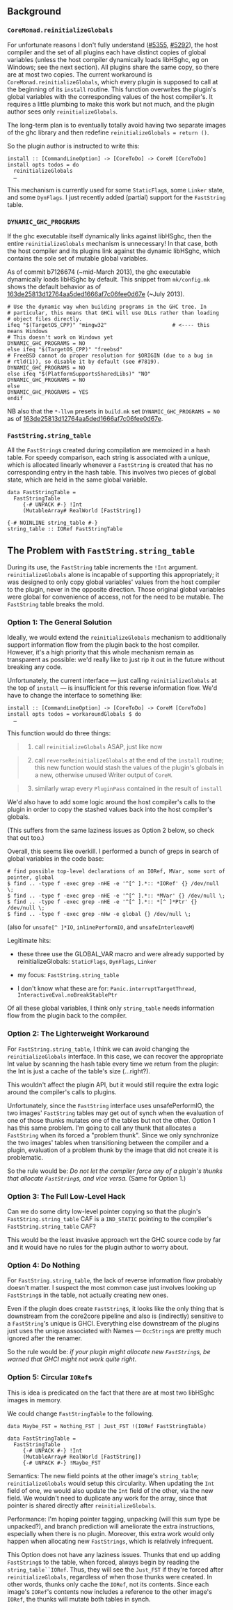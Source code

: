 ## Background

### `CoreMonad.reinitializeGlobals`


For unfortunate reasons I don't fully understand ([\#5355](https://gitlab.haskell.org//ghc/ghc/issues/5355), [\#5292](https://gitlab.haskell.org//ghc/ghc/issues/5292)), the host compiler and the set of all plugins each have distinct copies of global variables (unless the host compiler dynamically loads libHSghc, eg on Windows; see the next section).  All plugins share the same copy, so there are at most two copies. The current workaround is `CoreMonad.reinitializeGlobals`, which every plugin is supposed to call at the beginning of its `install` routine.  This function overwrites the plugin's global variables with the corresponding values of the host compiler's. It requires a little plumbing to make this work but not much, and the plugin author sees only `reinitializeGlobals`.


The long-term plan is to eventually totally avoid having two separate images of the ghc library and then redefine `reinitializeGlobals = return ()`.


So the plugin author is instructed to write this:

```wiki
install :: [CommandLineOption] -> [CoreToDo] -> CoreM [CoreToDo]
install opts todos = do
  reinitializeGlobals
  …
```


This mechanism is currently used for some `StaticFlag`s, some `Linker` state, and some `DynFlags`. I just recently added (partial) support for the `FastString` table.

### `DYNAMIC_GHC_PROGRAMS`


If the ghc executable itself dynamically links against libHSghc, then the entire `reinitializeGlobals` mechanism is unnecessary! In that case, both the host compiler and its plugins link against the dynamic libHSghc, which contains the sole set of mutable global variables.


As of commit b7126674 (\~mid-March 2013), the ghc executable dynamically loads libHSghc by default. This snippet from `mk/config.mk` shows the default behavior as of [163de25813d12764aa5ded1666af7c06fee0d67e](/trac/ghc/changeset/163de25813d12764aa5ded1666af7c06fee0d67e/ghc) (\~July 2013).

```wiki
# Use the dynamic way when building programs in the GHC tree. In
# particular, this means that GHCi will use DLLs rather than loading
# object files directly.
ifeq "$(TargetOS_CPP)" "mingw32"                     # <---- this means Windows
# This doesn't work on Windows yet
DYNAMIC_GHC_PROGRAMS = NO
else ifeq "$(TargetOS_CPP)" "freebsd"
# FreeBSD cannot do proper resolution for $ORIGIN (due to a bug in
# rtld(1)), so disable it by default (see #7819).
DYNAMIC_GHC_PROGRAMS = NO
else ifeq "$(PlatformSupportsSharedLibs)" "NO"
DYNAMIC_GHC_PROGRAMS = NO
else
DYNAMIC_GHC_PROGRAMS = YES
endif
```


NB also that the `*-llvm` presets in `build.mk` set `DYNAMIC_GHC_PROGRAMS = NO` as of [163de25813d12764aa5ded1666af7c06fee0d67e](/trac/ghc/changeset/163de25813d12764aa5ded1666af7c06fee0d67e/ghc).

### `FastString.string_table`


All the `FastString`s created during compilation are memoized in a hash table. For speedy comparison, each string is associated with a unique, which is allocated linearly whenever a `FastString` is created that has no corresponding entry in the hash table. This involves two pieces of global state, which are held in the same global variable.

```wiki
data FastStringTable =
  FastStringTable
     {-# UNPACK #-} !Int
     (MutableArray# RealWorld [FastString])
 
{-# NOINLINE string_table #-}
string_table :: IORef FastStringTable
```

## The Problem with `FastString.string_table`


During its use, the `FastString` table increments the `!Int` argument. `reinitializeGlobals` alone is incapable of supporting this appropriately; it was designed to only copy global variables' values from the host compiler to the plugin, never in the opposite direction. Those original global variables were global for convenience of access, not for the need to be mutable. The `FastString` table breaks the mold.

### Option 1: The General Solution


Ideally, we would extend the `reinitializeGlobals` mechanism to additionally support information flow from the plugin back to the host compiler. However, it's a high priority that this whole mechanism remain as transparent as possible: we'd really like to just rip it out in the future without breaking any code.


Unfortunately, the current interface — just calling `reinitializeGlobals` at the top of `install` — is insufficient for this reverse information flow. We'd have to change the interface to something like:

```wiki
install :: [CommandLineOption] -> [CoreToDo] -> CoreM [CoreToDo]
install opts todos = workaroundGlobals $ do
  …
```


This function would do three things:

>
> 1) call `reinitializeGlobals` ASAP, just like now

>
> 2) call `reverseReinitializeGlobals` at the end of the `install` routine; this new function would stash the values of the plugin's globals in a new, otherwise unused Writer output of `CoreM`.

>
> 3) similarly wrap every `PluginPass` contained in the result of `install`


We'd also have to add some logic around the host compiler's calls to the plugin in order to copy the stashed values back into the host compiler's globals.


(This suffers from the same laziness issues as Option 2 below, so check that out too.)


Overall, this seems like overkill. I performed a bunch of greps in search of global variables in the code base:

```wiki
# find possible top-level declarations of an IORef, MVar, some sort of pointer, global
$ find .. -type f -exec grep -nHE -e '^[^ ].*:: *IORef' {} /dev/null \;
$ find .. -type f -exec grep -nHE -e '^[^ ].*:: *MVar' {} /dev/null \;
$ find .. -type f -exec grep -nHE -e '^[^ ].*:: *[^ ]*Ptr' {} /dev/null \;
$ find .. -type f -exec grep -nHw -e global {} /dev/null \;
```


(also for `unsafe[^ ]*IO`, `inlinePerformIO`, and `unsafeInterleaveM`)


Legitimate hits:

- these three use the GLOBAL_VAR macro and were already supported by reinitializeGlobals: `StaticFlags`, `DynFlags`, `Linker`

- my focus: `FastString.string_table`

- I don't know what these are for: `Panic.interruptTargetThread`, `InteractiveEval.noBreakStablePtr`


Of all these global variables, I think only `string_table` needs information flow from the plugin back to the compiler.

### Option 2: The Lighterweight Workaround


For `FastString.string_table`, I think we can avoid changing the `reinitializeGlobals` interface. In this case, we can recover the appropriate Int value by scanning the hash table every time we return from the plugin: the Int is just a cache of the table's size (…right?).


This wouldn't affect the plugin API, but it would still require the extra logic around the compiler's calls to plugins.


Unfortunately, since the `FastString` interface uses unsafePerformIO, the two images' `FastString` tables may get out of synch when the evaluation of one of those thunks mutates one of the tables but not the other. Option 1 has this same problem. I'm going to call any thunk that allocates a `FastString` when its forced a "problem thunk". Since we only synchronize the two images' tables when transitioning between the compiler and a plugin, evaluation of a problem thunk by the image that did not create it is problematic.


So the rule would be: *Do not let the compiler force any of a plugin's thunks that allocate `FastString`s, and vice versa.* (Same for Option 1.)

### Option 3: The Full Low-Level Hack


Can we do some dirty low-level pointer copying so that the plugin's `FastString.string_table` CAF is a `IND_STATIC` pointing to the compiler's `FastString.string_table` CAF?


This would be the least invasive approach wrt the GHC source code by far and it would have no rules for the plugin author to worry about.

### Option 4: Do Nothing


For `FastString.string_table`, the lack of reverse information flow probably doesn't matter. I suspect the most common case just involves looking up `FastString`s in the table, not actually creating new ones.


Even if the plugin does create `FastString`s, it looks like the only thing that is downstream from the core2core pipeline and also is (indirectly) sensitive to a `FastString`'s unique is GHCI. Everything else downstream of the plugins just uses the unique associated with Names — `OccString`s are pretty much ignored after the renamer.


So the rule would be: *if your plugin might allocate new `FastString`s, be warned that GHCI might not work quite right*.

### Option 5: Circular `IORef`s


This is idea is predicated on the fact that there are at most two libHSghc images in memory.


We could change `FastStringTable` to the following.

```wiki
data Maybe_FST = Nothing_FST | Just_FST !(IORef FastStringTable)

data FastStringTable =
  FastStringTable
     {-# UNPACK #-} !Int
     (MutableArray# RealWorld [FastString])
     {-# UNPACK #-} !Maybe_FST
```


Semantics: The new field points at the other image's `string_table`; `reinitializeGlobals` would setup this circularity. When updating the `Int` field of one, we would also update the `Int` field of the other, via the new field. We wouldn't need to duplicate any work for the array, since that pointer is shared directly after `reinitializeGlobals`.


Performance: I'm hoping pointer tagging, unpacking (will this sum type be unpacked?), and branch prediction will ameliorate the extra instructions, especially when there is no plugin.  Moreover, this extra work would only happen when allocating new `FastStrings`, which is relatively infrequent.


This Option does not have any laziness issues. Thunks that end up adding `FastString`s to the table, when forced, always begin by reading the `string_table``IORef`.  Thus, they will see the `Just_FST` if they're forced after `reinitializeGlobals`, regardless of when those thunks were created.  In other words, thunks only cache the `IORef`, not its contents. Since each image's `IORef`'s contents now includes a reference to the other image's `IORef`, the thunks will mutate both tables in synch.
